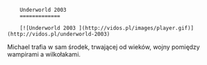 
        Underworld 2003 
        =============
        
        [![Underworld 2003 ](http://vidos.pl/images/player.gif)](http://vidos.pl/underworld-2003)
        
        
 Michael trafia w sam środek, trwającej od wieków, wojny pomiędzy wampirami a wilkołakami.
    